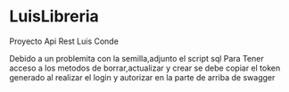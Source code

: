 # LuisLibreria
Proyecto Api Rest Luis Conde

Debido a un problemita con la semilla,adjunto el script sql
Para Tener acceso a los metodos de borrar,actualizar  y crear se debe copiar el token generado al realizar el login y autorizar en la parte de arriba de swagger

